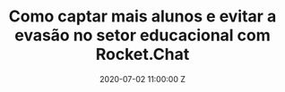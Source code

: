 ---
title: Como captar mais alunos e evitar a evasão no setor educacional com Rocket.Chat
date: 2020-07-02 11:00:00 Z
categories:
- Webinars
description: Bruno Weiblen, General Manager da Rocket.Chat, com mais de 15 anos de experiência em negócios para o setor educacional
webinarID: 17
dateEvent: 2020-07-02 11:00:00 Z
bgSize: cover
lead-source: Webinar Remote Work
bgColor: 030c1a
hosts: Bruno Weiblen
language: Brazil
gmt: -3
cover: "/uploads/edu-webinar.jpg"
---